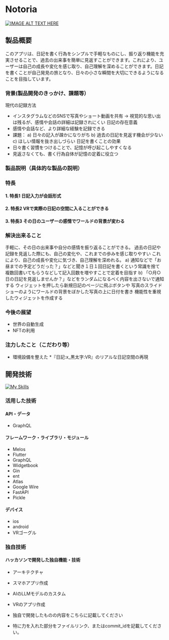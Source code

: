 # Notoria

[![IMAGE ALT TEXT HERE](https://jphacks.com/wp-content/uploads/2024/07/JPHACKS2024_ogp.jpg)](https://www.youtube.com/watch?v=DZXUkEj-CSI)

## 製品概要

このアプリは、日記を書く行為をシンプルで手軽なものにし、振り返り機能を充実させることで、過去の出来事を簡単に見返すことができます。これにより、ユーザーは自己の成長や変化を感じ取り、自己理解を深めることができます。日記を書くことが自己発見の旅となり、日々の小さな瞬間を大切にできるようになることを目指しています。

### 背景(製品開発のきっかけ、課題等）

現代の記録方法

- インスタグラムなどのSNSで写真やショート動画を共有
  → 視覚的な思い出は残るが、感情や会話の詳細は記録されにくい
日記の存在意義
- 感情や会話など、より詳細な経験を記録できる
- 課題：
  a) 日々の記入が疎かになりがち
  b) 過去の日記を見返す機会が少ない
  c) ほしい情報を抜き出しづらい
日記を書くことの効果
- 日々書く習慣をつけることで、記憶が呼び起こしやすくなる
- 見返さなくても、書く行為自体が記憶の定着に役立つ

### 製品説明（具体的な製品の説明）

### 特長

#### 1. 特長1 日記入力が会話形式

#### 2. 特長2 VRで実際の日記の空間に入ることができる

#### 3. 特長3 その日のユーザーの感情でワールドの背景が変わる

### 解決出来ること

手軽に、その日の出来事や自分の感情を振り返ることができる。
過去の日記や記録を見返した際にも、自己の変化や、これまでの歩みを感じ取りやすい
これにより、自己の成長や変化に気づき、自己理解を深めれる。
a) 通知などで「お昼までの予定どうだった？」などと聞き１日１回日記を書くという常識を捨て
   複数回書いてもらうなどして記入回数を増やすことで定着を目指す
b) 「○月○日の日記を見返しませんか？」などをランダムになるべく内容を出さないで通知する
   ウィジェットを押したら新規日記のページに飛ぶボタンや
   写真のスライドショーのようにワールドの背景をぼかした写真の上に日付を書き
   機能性を重視したウィジェットを作成する

### 今後の展望

- 世界の自動生成
- NFTの利用

### 注力したこと（こだわり等）

- 環境設備を整えた
*『日記:x_黒太字:VR』のリアルな日記空間の再現

## 開発技術

[![My Skills](https://skillicons.dev/icons?i=Flutter,Unity,Go,Python)](https://skillicons.dev)

### 活用した技術

#### API・データ

- GraphQL

#### フレームワーク・ライブラリ・モジュール

- Melos
- Flutter
- GraphQL
- Widgetbook
- Gin
- ent
- Atlas
- Google Wire
- FastAPI
- Pickle

#### デバイス

- ios
- android
- VRゴーグル

### 独自技術

#### ハッカソンで開発した独自機能・技術

- アーキテクチャ
- スマホアプリ作成
- AIのLLMモデルのカスタム
- VRのアプリ作成

- 独自で開発したものの内容をこちらに記載してください
- 特に力を入れた部分をファイルリンク、またはcommit_idを記載してください。
